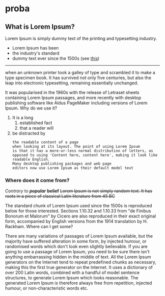 # proba

## What is Lorem Ipsum?

Lorem Ipsum is simply dummy text of the printing and typesetting industry. 

* Lorem Ipsum has been
* the industry's standard
* dummy text ever since the 1500s (see [this](proba.md#anchor1))

---

when an unknown printer took a galley of type and scrambled it to make a type specimen book.
It has survived not only five centuries, but also the leap into electronic typesetting, remaining essentially unchanged.

It was popularised in the 1960s with the release of Letraset sheets containing Lorem Ipsum passages, and more recently with desktop publishing software like Aldus PageMaker including versions of Lorem Ipsum.
Why do we use it?

1. It is a long
   1. established fact
   1. that a reader will
1. be distracted by
   ```
   the readable content of a page
   when looking at its layout. The point of using Lorem Ipsum
   is that it has a more-or-less normal distribution of letters, as opposed to using 'Content here, content here', making it look like readable English. 
   Many desktop publishing packages and web page 
   editors now use Lorem Ipsum as their default model text
   ```

<a name="anchor1"></a>
### Where does it come from?

*Contrary* to ***popular*** **belief** ~~Lorem Ipsum is not simply random text. It has roots in a piece of classical Latin literature from 45 BC~~ 

The standard chunk of Lorem Ipsum used since the 1500s is reproduced below for those interested. Sections 1.10.32 and 1.10.33 from "de Finibus Bonorum et Malorum" by Cicero are also reproduced in their exact original form, accompanied by English versions from the 1914 translation by H. Rackham.
Where can I get some?

There are many variations of passages of Lorem Ipsum available, but the majority have suffered alteration in some form, by injected humour, or randomised words which don't look even slightly believable. If you are going to use a passage of Lorem Ipsum, you need to be sure there isn't anything embarrassing hidden in the middle of text. All the Lorem Ipsum generators on the Internet tend to repeat predefined chunks as necessary, making this the first true generator on the Internet. It uses a dictionary of over 200 Latin words, combined with a handful of model sentence structures, to generate Lorem Ipsum which looks reasonable. The generated Lorem Ipsum is therefore always free from repetition, injected humour, or non-characteristic words etc.
